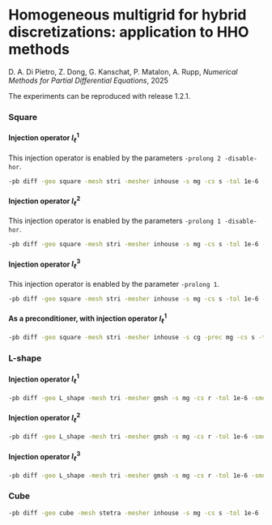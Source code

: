 # Homogeneous multigrid for hybrid discretizations: application to HHO methods
D. A. Di Pietro, Z. Dong, G. Kanschat, P. Matalon, A. Rupp, *Numerical Methods for Partial Differential Equations*, 2025

The experiments can be reproduced with release 1.2.1.

### Square

#### Injection operator $I_\ell^1$
This injection operator is enabled by the parameters ``-prolong 2 -disable-hor``.

```bash
-pb diff -geo square -mesh stri -mesher inhouse -s mg -cs s -tol 1e-6 -smoothers ags -cycle {V,1,1|V,2,2} -prolong 2 -disable-hor -k {1|2|3} -n {32|64|128|256|512}
```

#### Injection operator $I_\ell^2$
This injection operator is enabled by the parameters ``-prolong 1 -disable-hor``.

```bash
-pb diff -geo square -mesh stri -mesher inhouse -s mg -cs s -tol 1e-6 -smoothers ags -cycle {V,1,1|V,2,2} -prolong 1 -disable-hor -k {1|2|3} -n {32|64|128|256|512}
```

#### Injection operator $I_\ell^3$
This injection operator is enabled by the parameter ``-prolong 1``.

```bash
-pb diff -geo square -mesh stri -mesher inhouse -s mg -cs s -tol 1e-6 -smoothers ags -cycle {V,1,1|V,2,2} -prolong 1 -k {1|2|3} -n {32|64|128|256|512}
```

#### As a preconditioner, with injection operator $I_\ell^1$

```bash
-pb diff -geo square -mesh stri -mesher inhouse -s cg -prec mg -cs s -tol 1e-6 -smoothers ags -cycle V,1,1 -prolong 2 -disable-hor -k {1|2|3} -n {32|64|128|256|512}
```

### L-shape

#### Injection operator $I_\ell^1$

```bash
-pb diff -geo L_shape -mesh tri -mesher gmsh -s mg -cs r -tol 1e-6 -smoothers ags -cycle {V,1,1|V,2,2} -prolong 2 -disable-hor -k {1|2|3} -n {16|32|64|128|256}
```

#### Injection operator $I_\ell^2$

```bash
-pb diff -geo L_shape -mesh tri -mesher gmsh -s mg -cs r -tol 1e-6 -smoothers ags -cycle {V,1,1|V,2,2} -prolong 1 -disable-hor -k {1|2|3} -n {16|32|64|128|256}
```

#### Injection operator $I_\ell^3$

```bash
-pb diff -geo L_shape -mesh tri -mesher gmsh -s mg -cs r -tol 1e-6 -smoothers ags -cycle {V,1,1|V,2,2} -prolong 1 -k {1|2|3} -n {16|32|64|128|256}
```

### Cube

```bash
-pb diff -geo cube -mesh stetra -mesher inhouse -s mg -cs s -tol 1e-6 -smoothers ags -cycle {V,1,1|V,2,2} -prolong 1 -k {1|2|3} -n {8|16|32}
```